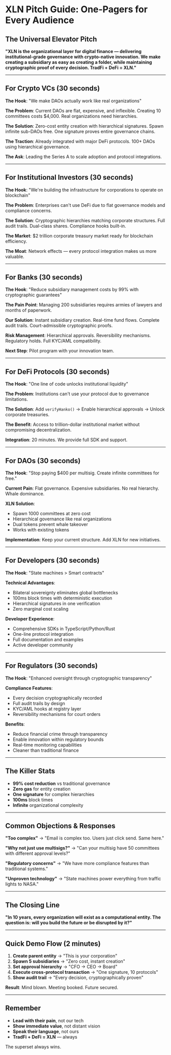 # XLN Pitch Guide: One-Pagers for Every Audience

## The Universal Elevator Pitch

**"XLN is the organizational layer for digital finance — delivering institutional-grade governance with crypto-native innovation. We make creating a subsidiary as easy as creating a folder, while maintaining cryptographic proof of every decision. TradFi + DeFi = XLN."**

---

## For Crypto VCs (30 seconds)

**The Hook**: "We make DAOs actually work like real organizations"

**The Problem**: Current DAOs are flat, expensive, and inflexible. Creating 10 committees costs $4,000. Real organizations need hierarchies.

**The Solution**: Zero-cost entity creation with hierarchical signatures. Spawn infinite sub-DAOs free. One signature proves entire governance chains.

**The Traction**: Already integrated with major DeFi protocols. 100+ DAOs using hierarchical governance.

**The Ask**: Leading the Series A to scale adoption and protocol integrations.

---

## For Institutional Investors (30 seconds)

**The Hook**: "We're building the infrastructure for corporations to operate on blockchain"

**The Problem**: Enterprises can't use DeFi due to flat governance models and compliance concerns.

**The Solution**: Cryptographic hierarchies matching corporate structures. Full audit trails. Dual-class shares. Compliance hooks built-in.

**The Market**: $2 trillion corporate treasury market ready for blockchain efficiency.

**The Moat**: Network effects — every protocol integration makes us more valuable.

---

## For Banks (30 seconds)

**The Hook**: "Reduce subsidiary management costs by 99% with cryptographic guarantees"

**The Pain Point**: Managing 200 subsidiaries requires armies of lawyers and months of paperwork.

**Our Solution**: Instant subsidiary creation. Real-time fund flows. Complete audit trails. Court-admissible cryptographic proofs.

**Risk Management**: Hierarchical approvals. Reversibility mechanisms. Regulatory holds. Full KYC/AML compatibility.

**Next Step**: Pilot program with your innovation team.

---

## For DeFi Protocols (30 seconds)

**The Hook**: "One line of code unlocks institutional liquidity"

**The Problem**: Institutions can't use your protocol due to governance limitations.

**The Solution**: Add `verifyHanko()` → Enable hierarchical approvals → Unlock corporate treasuries.

**The Benefit**: Access to trillion-dollar institutional market without compromising decentralization.

**Integration**: 20 minutes. We provide full SDK and support.

---

## For DAOs (30 seconds)

**The Hook**: "Stop paying $400 per multisig. Create infinite committees for free."

**Current Pain**: Flat governance. Expensive subsidiaries. No real hierarchy. Whale dominance.

**XLN Solution**: 
- Spawn 1000 committees at zero cost
- Hierarchical governance like real organizations  
- Dual tokens prevent whale takeover
- Works with existing tokens

**Implementation**: Keep your current structure. Add XLN for new initiatives.

---

## For Developers (30 seconds)

**The Hook**: "State machines > Smart contracts"

**Technical Advantages**:
- Bilateral sovereignty eliminates global bottlenecks
- 100ms block times with deterministic execution
- Hierarchical signatures in one verification
- Zero marginal cost scaling

**Developer Experience**:
- Comprehensive SDKs in TypeScript/Python/Rust
- One-line protocol integration
- Full documentation and examples
- Active developer community

---

## For Regulators (30 seconds)

**The Hook**: "Enhanced oversight through cryptographic transparency"

**Compliance Features**:
- Every decision cryptographically recorded
- Full audit trails by design
- KYC/AML hooks at registry layer
- Reversibility mechanisms for court orders

**Benefits**:
- Reduce financial crime through transparency
- Enable innovation within regulatory bounds
- Real-time monitoring capabilities
- Cleaner than traditional finance

---

## The Killer Stats

- **99% cost reduction** vs traditional governance
- **Zero gas** for entity creation
- **One signature** for complex hierarchies
- **100ms** block times
- **Infinite** organizational complexity

---

## Common Objections & Responses

**"Too complex"**
→ "Email is complex too. Users just click send. Same here."

**"Why not just use multisigs?"**
→ "Can your multisig have 50 committees with different approval levels?"

**"Regulatory concerns"**
→ "We have more compliance features than traditional systems."

**"Unproven technology"**
→ "State machines power everything from traffic lights to NASA."

---

## The Closing Line

**"In 10 years, every organization will exist as a computational entity. The question is: will you build the future or be disrupted by it?"**

---

## Quick Demo Flow (2 minutes)

1. **Create parent entity** → "This is your corporation"
2. **Spawn 5 subsidiaries** → "Zero cost, instant creation"
3. **Set approval hierarchy** → "CFO → CEO → Board"
4. **Execute cross-protocol transaction** → "One signature, 10 protocols"
5. **Show audit trail** → "Every decision, cryptographically proven"

**Result**: Mind blown. Meeting booked. Future secured.

---

## Remember

- **Lead with their pain**, not our tech
- **Show immediate value**, not distant vision
- **Speak their language**, not ours
- **TradFi + DeFi = XLN** — always

The superset always wins.
